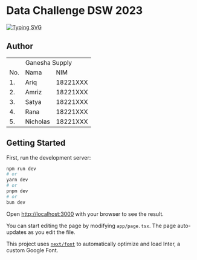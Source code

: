 <h1>Data Challenge DSW 2023</h1>

<p>
  <!-- Typing SVG by DenverCoder1 - https://github.com/DenverCoder1/readme-typing-svg -->
<a href="https://git.io/typing-svg"><img src="https://readme-typing-svg.demolab.com?font=Jetbrains+Mono&pause=800&color=71BCE1&center=false&vCenter=false&width=400&lines=Tugas+Besar;Layanan+STI" alt="Typing SVG" /></a>
</p>

## **Author**

<p align="center"> 
<table>
    <tr>
        <td colspan=4 align="center">Ganesha Supply</td>
    </tr>
    <tr>
        <td>No.</td>
        <td>Nama</td>
        <td>NIM</td>
    </tr>
    <tr>
        <td>1.</td>
        <td>Ariq</td>
        <td>18221XXX</td>
    </tr>
    <tr>
        <td>2.</td>
        <td>Amriz</td>
        <td>18221XXX</td>
    </tr>
    <tr>
        <td>3.</td>
        <td>Satya</td>
        <td>18221XXX</td>
    </tr>
    <tr>
        <td>4.</td>
        <td>Rana</td>
        <td>18221XXX</td>
    </tr>
    <tr>
        <td>5.</td>
        <td>Nicholas</td>
        <td>18221XXX</td>
    </tr>

</table>
</p>


## Getting Started

First, run the development server:

```bash
npm run dev
# or
yarn dev
# or
pnpm dev
# or
bun dev
```

Open [http://localhost:3000](http://localhost:3000) with your browser to see the result.

You can start editing the page by modifying `app/page.tsx`. The page auto-updates as you edit the file.

This project uses [`next/font`](https://nextjs.org/docs/basic-features/font-optimization) to automatically optimize and load Inter, a custom Google Font.

